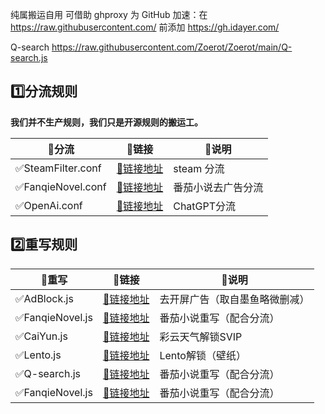 纯属搬运自用
可借助 ghproxy 为 GitHub 加速：在 https://raw.githubusercontent.com/ 前添加 https://gh.idayer.com/

Q-search https://raw.githubusercontent.com/Zoerot/Zoerot/main/Q-search.js
## 1️⃣分流规则

**我们并不生产规则，我们只是开源规则的搬运工。**

|🐧分流|:link:链接|:pushpin:说明|
|--|--|--|
|:white_check_mark:SteamFilter.conf|[🚀链接地址](https://raw.githubusercontent.com/Zoerot/Zoerot/main/SteamFilter.conf)|steam 分流
|:white_check_mark:FanqieNovel.conf|[🚀链接地址](https://raw.githubusercontent.com/Zoerot/Zoerot/main/FanqieNovel.conf)|番茄小说去广告分流
|:white_check_mark:OpenAi.conf|[🚀链接地址](https://raw.githubusercontent.com/Zoerot/Zoerot/main/OpenAi.conf)|ChatGPT分流

## 2️⃣重写规则

|🐧重写|:link:链接|:pushpin:说明|
|--|--|--|
|:white_check_mark:AdBlock.js|[🚀链接地址](https://raw.githubusercontent.com/Zoerot/Zoerot/main/AdBlock.js)|去开屏广告（取自墨鱼略微删减）
|:white_check_mark:FanqieNovel.js|[🚀链接地址](https://raw.githubusercontent.com/Zoerot/Zoerot/main/FanqieNovel.js)|番茄小说重写（配合分流）
|:white_check_mark:CaiYun.js|[🚀链接地址](https://raw.githubusercontent.com/Zoerot/Zoerot/main/CaiYun.js)|彩云天气解锁SVIP
|:white_check_mark:Lento.js|[🚀链接地址](https://raw.githubusercontent.com/Zoerot/Zoerot/main/Lento.js)|Lento解锁（壁纸）
|:white_check_mark:Q-search.js|[🚀链接地址](https://raw.githubusercontent.com/Zoerot/Zoerot/main/Q-search.js)|番茄小说重写（配合分流）
|:white_check_mark:FanqieNovel.js|[🚀链接地址](https://github.com/Zoerot/Zoerot/raw/main/FanqieNovel.js)|番茄小说重写（配合分流）
